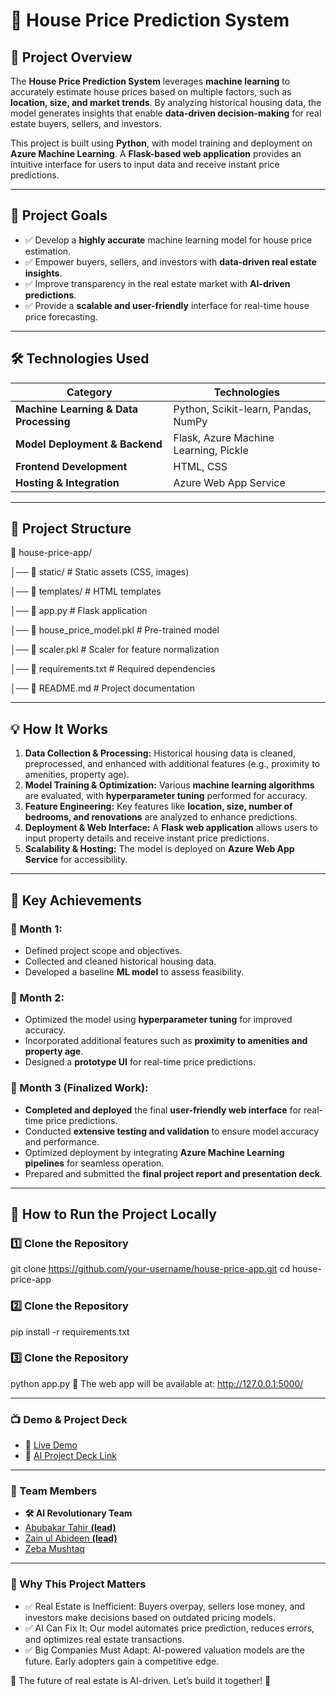 # 🏡 House Price Prediction System  

## 🚀 Project Overview  
The **House Price Prediction System** leverages **machine learning** to accurately estimate house prices based on multiple factors, such as **location, size, and market trends**. By analyzing historical housing data, the model generates insights that enable **data-driven decision-making** for real estate buyers, sellers, and investors.  

This project is built using **Python**, with model training and deployment on **Azure Machine Learning**. A **Flask-based web application** provides an intuitive interface for users to input data and receive instant price predictions.  

---

## 🎯 Project Goals  
- ✅ Develop a **highly accurate** machine learning model for house price estimation.  
- ✅ Empower buyers, sellers, and investors with **data-driven real estate insights**.  
- ✅ Improve transparency in the real estate market with **AI-driven predictions**.  
- ✅ Provide a **scalable and user-friendly** interface for real-time house price forecasting.  

---

## 🛠️ Technologies Used  
| Category         | Technologies |
|-----------------|-------------|
| **Machine Learning & Data Processing** | Python, Scikit-learn, Pandas, NumPy |
| **Model Deployment & Backend** | Flask, Azure Machine Learning, Pickle |
| **Frontend Development** | HTML, CSS |
| **Hosting & Integration** | Azure Web App Service |

---

## 📁 Project Structure  
📂 house-price-app/

│── 📂 static/          # Static assets (CSS, images)

│── 📂 templates/       # HTML templates

│── 📄 app.py           # Flask application

│── 📄 house_price_model.pkl  # Pre-trained model

│── 📄 scaler.pkl       # Scaler for feature normalization

│── 📄 requirements.txt # Required dependencies

│── 📄 README.md        # Project documentation


---

## 💡 How It Works  
1. **Data Collection & Processing:** Historical housing data is cleaned, preprocessed, and enhanced with additional features (e.g., proximity to amenities, property age).  
2. **Model Training & Optimization:** Various **machine learning algorithms** are evaluated, with **hyperparameter tuning** performed for accuracy.  
3. **Feature Engineering:** Key features like **location, size, number of bedrooms, and renovations** are analyzed to enhance predictions.  
4. **Deployment & Web Interface:** A **Flask web application** allows users to input property details and receive instant price predictions.  
5. **Scalability & Hosting:** The model is deployed on **Azure Web App Service** for accessibility.  

---

## 📌 Key Achievements  

### 🔹 Month 1:  
- Defined project scope and objectives.  
- Collected and cleaned historical housing data.  
- Developed a baseline **ML model** to assess feasibility.  

### 🔹 Month 2:  
- Optimized the model using **hyperparameter tuning** for improved accuracy.  
- Incorporated additional features such as **proximity to amenities and property age**.  
- Designed a **prototype UI** for real-time price predictions.  

### 🔹 Month 3 (Finalized Work):  
- **Completed and deployed** the final **user-friendly web interface** for real-time price predictions.  
- Conducted **extensive testing and validation** to ensure model accuracy and performance.  
- Optimized deployment by integrating **Azure Machine Learning pipelines** for seamless operation.  
- Prepared and submitted the **final project report and presentation deck**.  

---

## 🚀 How to Run the Project Locally  

### 1️⃣ Clone the Repository  
git clone https://github.com/your-username/house-price-app.git
cd house-price-app

### 2️⃣ Clone the Repository  
pip install -r requirements.txt

### 3️⃣ Clone the Repository  
python app.py
📌 The web app will be available at: http://127.0.0.1:5000/

---

### 📺 Demo & Project Deck
- 📢 [Live Demo](https://house-price-app-aiproject.azurewebsites.net/predict)
- 📄 [AI Project Deck Link](https://stdntpartners-my.sharepoint.com/:p:/g/personal/abubakar_tahir_studentambassadors_com/EbUc1dQk2vxNqtzP5KFUIoIBsCxkRitFitDHMFNuQYjH1A?e=As2cSL)

---

### 👥 Team Members
- **🛠️ AI Revolutionary Team** 
- [Abubakar Tahir **(lead)**](https://www.linkedin.com/in/abu-bakar-tahir/)
- [Zain ul Abideen **(lead)**](https://www.linkedin.com/in/zain-ul-abideen3/)
- [Zeba Mushtaq](https://www.linkedin.com/in/zeba-mushtaq-5b86912a2/)

---

### 📢 Why This Project Matters
- ✅ Real Estate is Inefficient: Buyers overpay, sellers lose money, and investors make decisions based on outdated pricing models.
- ✅ AI Can Fix It: Our model automates price prediction, reduces errors, and optimizes real estate transactions.
- ✅ Big Companies Must Adapt: AI-powered valuation models are the future. Early adopters gain a competitive edge.

📢 The future of real estate is AI-driven. Let’s build it together! 🚀

